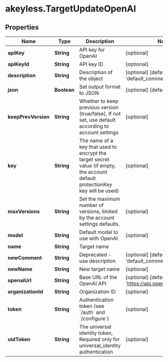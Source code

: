 # akeyless.TargetUpdateOpenAI

## Properties

Name | Type | Description | Notes
------------ | ------------- | ------------- | -------------
**apiKey** | **String** | API key for OpenAI | [optional] 
**apiKeyId** | **String** | API key ID | [optional] 
**description** | **String** | Description of the object | [optional] [default to &#39;default_comment&#39;]
**json** | **Boolean** | Set output format to JSON | [optional] [default to false]
**keepPrevVersion** | **String** | Whether to keep previous version [true/false]. If not set, use default according to account settings | [optional] 
**key** | **String** | The name of a key that used to encrypt the target secret value (if empty, the account default protectionKey key will be used) | [optional] 
**maxVersions** | **String** | Set the maximum number of versions, limited by the account settings defaults. | [optional] 
**model** | **String** | Default model to use with OpenAI | [optional] 
**name** | **String** | Target name | 
**newComment** | **String** | Deprecated - use description | [optional] [default to &#39;default_comment&#39;]
**newName** | **String** | New target name | [optional] 
**openaiUrl** | **String** | Base URL of the OpenAI API | [optional] [default to &#39;https://api.openai.com/v1&#39;]
**organizationId** | **String** | Organization ID | [optional] 
**token** | **String** | Authentication token (see &#x60;/auth&#x60; and &#x60;/configure&#x60;) | [optional] 
**uidToken** | **String** | The universal identity token, Required only for universal_identity authentication | [optional] 


